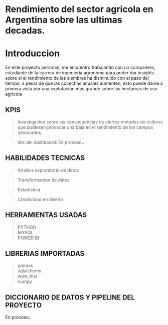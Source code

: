 #  Rendimiento del sector agricola en Argentina sobre las ultimas decadas.

# Introduccion

En este proyecto personal, me encuentro trabajando con un compañero, estudiante de la carrera de ingenieria agronoma para poder dar insights sobre
si el rendimiento de las siembras ha disminuido con el paso del tiempo, a pesar de que las cocechas anuales aumenten, esto puede darse a primera vista por una
explotacion mas grande sobre las hectareas de uso agricola

## KPIS

> Investigacion sobre las consecuencias de ciertos metodos de cultivos que pudiesen provocar una baja en el rendimiento de los campos sembrados.


>link del dashboard: En proceso..


## HABILIDADES TECNICAS

> Analisis exploratorio de datos <br />

> Transformacion de datos <br />

> Estadistica

> Creatividad en diseño

## HERRAMIENTAS USADAS
> PYTHON <br />
> MYSQL <br />
> POWER BI <br />

## LIBRERIAS IMPORTADAS
> pandas <br />
> sqlalchemy <br />
> wwo_hist <br />
> numpy <br />

## DICCIONARIO DE DATOS Y PIPELINE DEL PROYECTO
En proceso..
